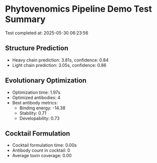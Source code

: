 # Phytovenomics Pipeline Demo Test Summary

Test completed at: 2025-05-30 06:23:56

## Structure Prediction
- Heavy chain prediction: 3.81s, confidence: 0.84
- Light chain prediction: 3.05s, confidence: 0.86

## Evolutionary Optimization
- Optimization time: 1.97s
- Optimized antibodies: 4
- Best antibody metrics:
  - Binding energy: -14.38
  - Stability: 0.71
  - Developability: 0.73

## Cocktail Formulation
- Cocktail formulation time: 0.00s
- Antibody count in cocktail: 0
- Average toxin coverage: 0.00
